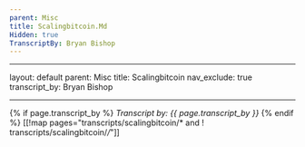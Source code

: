 ```yaml
---
parent: Misc
title: Scalingbitcoin.Md
Hidden: true
TranscriptBy: Bryan Bishop
---
```


---

layout: default parent: Misc title: Scalingbitcoin nav_exclude: true
transcript_by: Bryan Bishop

---

{% if page.transcript_by %} <i>Transcript by:
{{ page.transcript_by }}</i> {% endif %}
[[!map pages="transcripts/scalingbitcoin/* and ! transcripts/scalingbitcoin/*/*"]]
